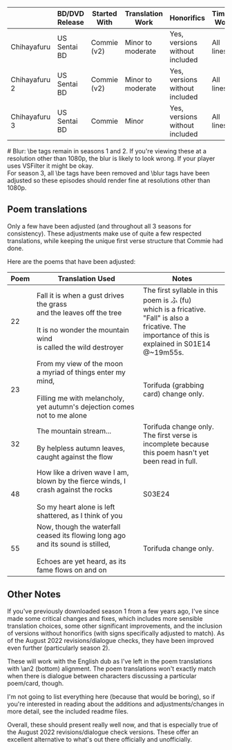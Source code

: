 ||BD/DVD Release|Started With|Translation Work|Honorifics|Timing Work|Typesetting Work|Last Modified|
|--------|--------|--------|--------|--------|--------|--------|--------|
|Chihayafuru|US Sentai BD|Commie (v2)|Minor to moderate|Yes, versions without included|All lines|Minor to moderate \#|09/2022|
|Chihayafuru 2|US Sentai BD|Commie (v2)|Minor to moderate|Yes, versions without included|All lines|Moderate \#|09/2022|
|Chihayafuru 3|US Sentai BD|Commie|Minor|Yes, versions without included|All lines|Moderate to major|08/2022|

\# Blur: \be tags remain in seasons 1 and 2. If you're viewing these at a resolution other than 1080p, the blur is likely to look wrong. If your player uses VSFilter it might be okay.<br/>For season 3, all \be tags have been removed and \blur tags have been adjusted so these episodes should render fine at resolutions other than 1080p.

## Poem translations

Only a few have been adjusted (and throughout all 3 seasons for consistency).
These adjustments make use of quite a few respected translations, while keeping the unique first verse structure that Commie had done.

Here are the poems that have been adjusted:

|Poem|Translation Used|Notes|
|--------|--------|--------|
|22|Fall it is when a gust drives the grass <br/>and the leaves off the tree<br/><br/>It is no wonder the mountain wind<br/>is called the wild destroyer|The first syllable in this poem is ふ (fu)<br/>which is a fricative. "Fall" is also a<br/>fricative. The importance of this is<br/>explained in S01E14 @~19m55s.|
|23|From my view of the moon<br/>a myriad of things enter my mind,<br/><br/>Filling me with melancholy,<br/>yet autumn's dejection comes not to me alone|Torifuda (grabbing card) change only.|
|32|The mountain stream...<br/><br/>By helpless autumn leaves, caught against the flow|Torifuda change only.<br/>The first verse is incomplete because<br/>this poem hasn't yet been read in full.|
|48|How like a driven wave I am,<br/>blown by the fierce winds, I crash against the rocks<br/><br/>So my heart alone is left shattered, as I think of you|S03E24|
|55|Now, though the waterfall ceased its flowing long ago<br/>and its sound is stilled,<br/><br/>Echoes are yet heard, as its fame flows on and on|Torifuda change only.|

## Other Notes

If you've previously downloaded season 1 from a few years ago, I've since made some critical changes and fixes, which includes more sensible translation choices, some other significant improvements, and the inclusion of versions without honorifics (with signs specifically adjusted to match). As of the August 2022 revisions/dialogue checks, they have been improved even further (particularly season 2).

These will work with the English dub as I've left in the poem translations with \an2 (bottom) alignment. The poem translations won't exactly match when there is dialogue between characters discussing a particular poem/card, though.

I'm not going to list everything here (because that would be boring), so if you're interested in reading about the additions and adjustments/changes in more detail, see the included readme files.

Overall, these should present really well now, and that is especially true of the August 2022 revisions/dialogue check versions. These offer an excellent alternative to what's out there officially and unofficially.